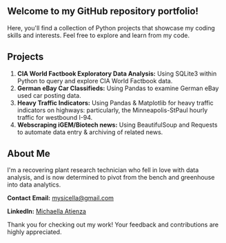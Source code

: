 ## Welcome to my GitHub repository portfolio!
Here, you'll find a collection of Python projects that showcase my coding skills and interests. Feel free to explore and learn from my code. 

## Projects
1. **CIA World Factbook Exploratory Data Analysis:** Using SQLite3 within Python to query and explore CIA World Factbook data.
2. **German eBay Car Classifieds:** Using Pandas to examine German eBay used car posting data.  
3. **Heavy Traffic Indicators:** Using Pandas & Matplotlib for heavy traffic indicators on highways: particularly, the Minneapolis-StPaul hourly traffic for westbound I-94.
4. **Webscraping iGEM/Biotech news:** Using BeautifulSoup and Requests to automate data entry & archiving of related news.

## About Me
I'm a recovering plant research technician who fell in love with data analysis, and is now determined to pivot from the bench and greenhouse into data analytics.

**Contact**
**Email:** mysicella@gmail.com

**LinkedIn:** [Michaella Atienza](https://www.linkedin.com/in/michaella-atienza/)

Thank you for checking out my work! Your feedback and contributions are highly appreciated.





